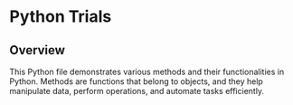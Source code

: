 # Python Trials
## Overview
This Python file demonstrates various methods and their functionalities in Python. Methods are functions that belong to objects, and they help manipulate data, perform operations, and automate tasks efficiently.


